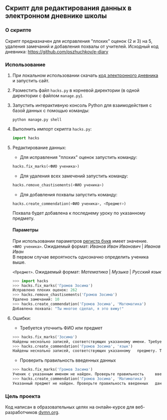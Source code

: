 
## Скрипт для редактирования данных в электронном дневнике школы
### О скрипте
Скрипт предназначен для исправления "плохих" оценок (2 и 3) на 5, удаления замечаний и добавления похвалы от учителей.
Исходный код дневника: https://github.com/pszhuchkov/e-diary
### Использование
1. При локальном использовании скачать [код электронного дневника](https://github.com/pszhuchkov/e-diary) и запустить сайт.
2. Разместить файл `hacks.py` в корневой директории (в одной директории с файлом `manage.py`).
3. Запустить интерактивную консоль Python для взаимодействия с базой данных с помощью команды:
	```console
	python manage.py shell
	```
4. Выполнить импорт скрипта `hacks.py`:
	```python
	import hacks
	```
	
5. Редактирование данных:
	* Для исправления "плохих" оценок запустить команду:  
	
	```python
	hacks.fix_marks(<ФИО ученика>)
	```
	* Для удаления всех замечений запустить команду:  
	
	```python
	hacks.remove_chastisements(<ФИО ученика>)
	```
	* Для добавления похвалы запустить команду:  
	
	```python
	hacks.create_commendation(<ФИО ученика>, <Предмет>)
	```
	Похвала будет добавлена к последнему уроку по указанному предмету.

	#### Параметры
	При использовании параметров [регистр букв](https://bit.ly/3nBaLsk) имеет значение.  
	`<ФИО ученика>`. Ожидаемый формат: *Иванов Иван Иванович* | *Иванов Иван*  
	В первом случае вероятность однозначно определить ученика выше.
	  
	`<Предмет>`. Ожидаемый формат: *Математика* | *Музыка* | *Русский язык*  
	```python
	>>> import hacks
	>>> hacks.fix_marks('Громов Зосима')
	Исправлено плохих оценок: 262
	>>> hacks.remove_chastisements('Громов Зосима')
	Удалено замечаний: 10
	>>> hacks.create_commendation('Громов Зосима', 'Математика')
	Добавлена похвала: "Ты многое сделал, я это вижу!"
	```
6. Ошибки:
	* Требуется уточнить ФИО или предмет
	```python
	>>> hacks.fix_marks('Зосима')
	Найдены несколько записей, соответствующих указанному имени. Требуется более точное указание имени.
	>>> hacks.create_commendation('Громов Зосима', 'язык')
	Найдены несколько записей, соответствующих указанному 	предмету. Требуется более точное указание предмета.
	```
	* Проверить правильность введенных данных
	```python
	>>> hacks.fix_marks('Громов Засима')
	Ученик с указанным именем не найден. Проверьте правильность 	введенных данных.
	>>> hacks.create_commendation('Громов Зосима', 'Матиматика')
	Указанный предмет не найден. Проверьте правильность введенных 	данных.
	```

### Цель проекта

Код написан в образовательных целях на онлайн-курсе для веб-разработчиков [dvmn.org](https://dvmn.org/).
